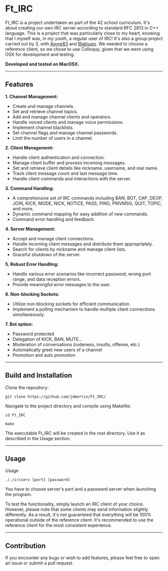 # Ft_IRC
Ft_IRC is a project undertaken as part of the 42 school curriculum. It's about creating our own IRC server according to standard RFC 2813 in C++ language.
This is a project that was particularly close to my heart, knowing that I myself was, in my youth, a regular user of IRC!
It's also a group project carried out by 3, with [Apyre83](https://github.com/Apyre83) and [Blablupo](https://github.com/blablupo).
We needed to choose a reference client, so we chose to use Colloquy, given that we were using OSX for development and testing.

**Developed and tested on MacOSX.**

----

## Features
**1. Channel Management:**
- Create and manage channels.
- Set and retrieve channel topics.
- Add and manage channel clients and operators.
- Handle voiced clients and manage voice permissions.
- Implement channel blacklists.
- Set channel flags and manage channel passwords.
- Limit the number of users in a channel.

**2. Client Management:**
- Handle client authentication and connection.
- Manage client buffer and process incoming messages.
- Set and retrieve client details like nickname, username, and real name.
- Track client message count and last message time.
- Handle client commands and interactions with the server.

**3. Command Handling:**
- A comprehensive set of IRC commands including BAN, BOT, CAP, DEOP, JOIN, KICK, MODE, NICK, NOTICE, PASS, PING, PRIVMSG, QUIT, TOPIC, and more.
- Dynamic command mapping for easy addition of new commands.
- Command error handling and feedback.

**4. Server Management:**
- Accept and manage client connections.
- Handle incoming client messages and distribute them appropriately.
- Search for clients by nickname and manage client lists.
- Graceful shutdown of the server.

**5. Robust Error Handling:**
- Handle various error scenarios like incorrect password, wrong port range, and data reception errors.
- Provide meaningful error messages to the user.

**6. Non-blocking Sockets:**
- Utilize non-blocking sockets for efficient communication.
- Implement a polling mechanism to handle multiple client connections simultaneously.

**7. Bot option:**
- Password protected
- Delegation of KICK, BAN, MUTE...
- Moderation of conversations (rudeness, insults, offense, etc.)
- Automatically greet new users of a channel
- Promotion and auto promotion

----

## Build and Installation

Clone the repository:

``git clone https://github.com/jmbertin/Ft_IRC/``

Navigate to the project directory and compile using Makefile:

``cd Ft_IRC``

``make``

The executable Ft_IRC will be created in the root directory. Use it as described in the Usage section.

----

## Usage

Usage

``././ircserv [port] [password]``

You have to choose server's port and a password server when launching the program.

To test the functionality, simply launch an IRC client of your choice. However, please note that some clients may send information slightly differently. As a result, it's not guaranteed that everything will be 100% operational outside of the reference client. It's recommended to use the reference client for the most consistent experience.

----

## Contribution
If you encounter any bugs or wish to add features, please feel free to open an issue or submit a pull request.
